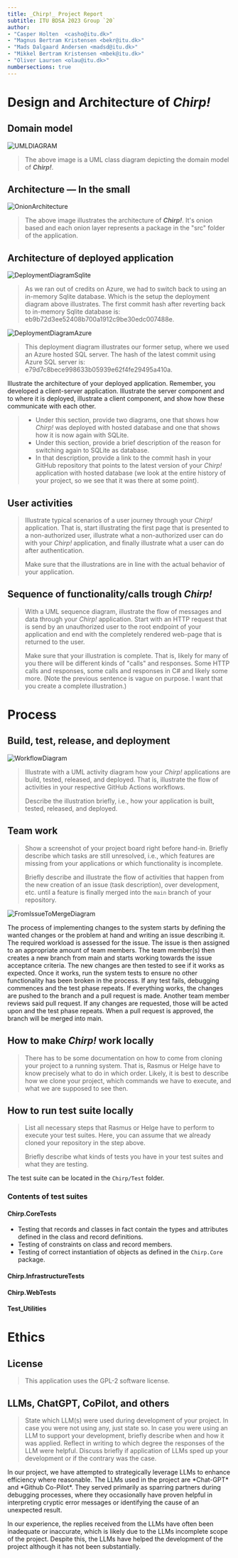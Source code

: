 ```yaml
---
title: _Chirp!_ Project Report
subtitle: ITU BDSA 2023 Group `20`
author:
- "Casper Holten  <casho@itu.dk>"
- "Magnus Bertram Kristensen <bekr@itu.dk>"
- "Mads Dalgaard Andersen <madsd@itu.dk>"
- "Mikkel Bertram Kristensen <mbek@itu.dk>"
- "Oliver Laursen <olau@itu.dk>"
numbersections: true
---
```

# Design and Architecture of _Chirp!_

## Domain model

![UMLDIAGRAM](diagrams/umlClassDiagram.svg)

> The above image is a UML class diagram depicting the domain model of ***Chirp!***.

## Architecture — In the small

![OnionArchitecture](diagrams/OnionArchitecture.drawio.svg)

> The above image illustrates the architecture of ***Chirp!***. It's onion based and each onion layer represents a package in the "src" folder of the application.

## Architecture of deployed application

![DeploymentDiagramSqlite](diagrams/DeploymentSqlite.drawio.svg)
>As we ran out of credits on Azure, we had to switch back to using an in-memory Sqlite database.
> Which is the setup the deployment diagram above illustrates. The first commit hash after reverting back to in-memory Sqlite database is: eb9b72d3ee52408b700a1912c9be30edc007488e.

![DeploymentDiagramAzure](diagrams/DeploymentSqlserver.svg)
> This deployment diagram illustrates our former setup, where we used an Azure hosted SQL server.
> The hash of the latest commit using Azure SQL server is: e79d7c8bece998633b05939e62f4fe29495a410a.
> 



Illustrate the architecture of your deployed application. Remember, you developed a client-server application. Illustrate the server component and to where it is deployed, illustrate a client component, and show how these communicate with each other.
> * Under this section, provide two diagrams, one that shows how *Chirp!* was deployed with hosted database and one that shows how it is now again with SQLite.
> * Under this section, provide a brief description of the reason for switching again to SQLite as database.
> * In that description, provide a link to the commit hash in your GitHub repository that points to the latest version of your *Chirp!* application with hosted database (we look at the entire history of your project, so we see that it was there at some point).

## User activities

> Illustrate typical scenarios of a user journey through your *Chirp!* application. That is, start illustrating the first page that is presented to a non-authorized user, illustrate what a non-authorized user can do with your *Chirp!* application, and finally illustrate what a user can do after authentication.
>
> Make sure that the illustrations are in line with the actual behavior of your application.

## Sequence of functionality/calls trough _Chirp!_

> With a UML sequence diagram, illustrate the flow of messages and data through your *Chirp!* application. Start with an HTTP request that is send by an unauthorized user to the root endpoint of your application and end with the completely rendered web-page that is returned to the user.
>
> Make sure that your illustration is complete. That is, likely for many of you there will be different kinds of "calls" and responses. Some HTTP calls and responses, some calls and responses in C# and likely some more. (Note the previous sentence is vague on purpose. I want that you create a complete illustration.)

# Process

## Build, test, release, and deployment

![WorkflowDiagram](diagrams/WorkflowDiagram.drawio.svg)

> Illustrate with a UML activity diagram how your *Chirp!* applications are build, tested, released, and deployed. That is, illustrate the flow of activities in your respective GitHub Actions workflows.
>
> Describe the illustration briefly, i.e., how your application is built, tested, released, and deployed.

## Team work

> Show a screenshot of your project board right before hand-in. Briefly describe which tasks are still unresolved, i.e., which features are missing from your applications or which functionality is incomplete.
>
> Briefly describe and illustrate the flow of activities that happen from the new creation of an issue (task description), over development, etc. until a feature is finally merged into the `main` branch of your repository.

![FromIssueToMergeDiagram](diagrams/FromIssueToMergeDiagram.svg)

The process of implementing changes to the system starts by defining the wanted changes or the problem at hand and writing an issue describing it. The required workload is assessed for the issue. The issue is then assigned to an appropriate amount of team members. The team member(s) then creates a new branch from main and starts working towards the issue acceptance criteria. The new changes are then tested to see if it works as expected. Once it works, run the system tests to ensure no other functionality has been broken in the process. If any test fails, debugging commences and the test phase repeats. If everything works, the changes are pushed to the branch and a pull request is made. Another team member reviews said pull request. If any changes are requested, those will be acted upon and the test phase repeats. When a pull request is approved, the branch will be merged into main.


## How to make _Chirp!_ work locally

> There has to be some documentation on how to come from cloning your project to a running system. That is, Rasmus or Helge have to know precisely what to do in which order. Likely, it is best to describe how we clone your project, which commands we have to execute, and what we are supposed to see then.

## How to run test suite locally

> List all necessary steps that Rasmus or Helge have to perform to execute your test suites. Here, you can assume that we already cloned your repository in the step above.
>
> Briefly describe what kinds of tests you have in your test suites and what they are testing.

The test suite can be located in the `Chirp/Test` folder.

### Contents of test suites

#### Chirp.CoreTests

* Testing that records and classes in fact contain the types and attributes defined in the class and record definitions.
* Testing of constraints on class and record members.
* Testing of correct instantiation of objects as defined in the `Chirp.Core` package.

#### Chirp.InfrastructureTests

#### Chirp.WebTests

#### Test_Utilities

# Ethics

## License

> This application uses the GPL-2 software license.

## LLMs, ChatGPT, CoPilot, and others

> State which LLM(s) were used during development of your project. In case you were not using any, just state so. In case you were using an LLM to support your development, briefly describe when and how it was applied. Reflect in writing to which degree the responses of the LLM were helpful. Discuss briefly if application of LLMs sped up your development or if the contrary was the case.

In our project, we have attempted to strategically leverage LLMs to enhance efficiency where reasonable. The LLMs used in the project are \*Chat-GPT\* and \*Github Co-Pilot\*. They served primarily as sparring partners during debugging processes, where they occasionally have proven helpful in interpreting cryptic error messages or identifying the cause of an unexpected result.

In our experience, the replies received from the LLMs have often been inadequate or inaccurate, which is likely due to the LLMs incomplete scope of the project. Despite this, the LLMs have helped the development of the project although it has not been substantially.
